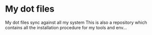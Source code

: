 My dot files
==========

My dot files sync against all my system
This is also a repository which contains all the installation procedure for my tools and env...
